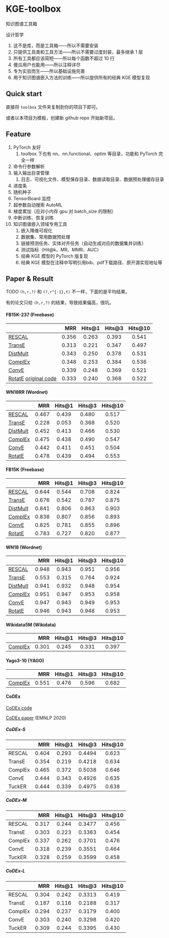 
# KGE-toolbox

知识图谱工具箱

设计哲学

1. 这不是库，而是工具箱——所以不需要安装
2. 只提供工具类和工具方法——所以不需要过度封装，最多继承 1 层
3. 所有工具都应该简短——所以每个函数不超过 10 行
4. 傻瓜用户也能用——所以注释详尽
5. 专为实验而生——所以基础设施完善
6. 用于知识图谱嵌入方法的训练——所以提供所有的经典 KGE 模型复现

## Quick start

直接将 `toolbox` 文件夹复制到你的项目下即可。

或者以本项目为模板，创建新 github repo 开始新项目。

## Feature

1. PyTorch 友好
    1. toolbox 下也有 nn、nn.functional、optim 等目录，功能和 PyTorch 完全一样
2. 命令行参数解析
3. 输入输出目录管理
    1. 日志、可视化文件、模型保存目录、数据读取目录、数据预处理缓存目录
4. 进度条
5. 随机种子
6. TensorBoard 监控
7. 超参数自动搜索 AutoML
8. 梯度累加（应对小内存 gpu 对 batch_size 的限制）
9. 中断训练、恢复训练
2. 知识图谱嵌入领域专用工具
    1. 嵌入降维可视化
    2. 数据集、常用数据预处理
    3. 链接预测任务、实体对齐任务（自动生成对应的数据集并训练）
    4. 测试指标（Hit@k、MR、MMR、AUC）
    5. 经典 KGE 模型的 PyTorch 版复现
    6. 经典 KGE 模型在注释中写明引用bib、pdf下载路径、原开源实现地址等

## Paper & Result

TODO `(h,r,?)` 和 `(?,r^{-1},t)` 不一样，下面的是平均结果。

有的论文只给 `(h,r,?)` 的结果，导致结果偏高，很坑。

#### FB15K-237 (Freebase)

|                                                                                                                                  |   MRR | Hits@1 | Hits@3 | Hits@10 |
| -------------------------------------------------------------------------------------------------------------------------------- | ----: | :----: | :----: | :-----: |
| [RESCAL](http://www.icml-2011.org/papers/438_icmlpaper.pdf)                                                                      | 0.356 | 0.263  | 0.393  |  0.541  |
| [TransE](https://papers.nips.cc/paper/5071-translating-embeddings-for-modeling-multi-relational-data)                            | 0.313 | 0.221  | 0.347  |  0.497  |
| [DistMult](https://www.microsoft.com/en-us/research/wp-content/uploads/2016/02/ICLR2015_updated.pdf)                             | 0.343 | 0.250  | 0.378  |  0.531  |
| [ComplEx](http://proceedings.mlr.press/v48/trouillon16.pdf)                                                                      | 0.348 | 0.253  | 0.384  |  0.536  |
| [ConvE](https://arxiv.org/abs/1707.01476)                                                                                        | 0.339 | 0.248  | 0.369  |  0.521  |
| [RotatE](https://openreview.net/pdf?id=HkgEQnRqYQ) [original code](https://github.com/DeepGraphLearning/KnowledgeGraphEmbedding) | 0.333 | 0.240  | 0.368  |  0.522  |

#### WN18RR (Wordnet)

|                                                                                                       |   MRR | Hits@1 | Hits@3 | Hits@10 |
| ----------------------------------------------------------------------------------------------------- | ----: | :----: | :----: | :-----: |
| [RESCAL](http://www.icml-2011.org/papers/438_icmlpaper.pdf)                                           | 0.467 | 0.439  | 0.480  |  0.517  |
| [TransE](https://papers.nips.cc/paper/5071-translating-embeddings-for-modeling-multi-relational-data) | 0.228 | 0.053  | 0.368  |  0.520  |
| [DistMult](https://www.microsoft.com/en-us/research/wp-content/uploads/2016/02/ICLR2015_updated.pdf)  | 0.452 | 0.413  | 0.466  |  0.530  |
| [ComplEx](http://proceedings.mlr.press/v48/trouillon16.pdf)                                           | 0.475 | 0.438  | 0.490  |  0.547  |
| [ConvE](https://arxiv.org/abs/1707.01476)                                                             | 0.442 | 0.411  | 0.451  |  0.504  |
| [RotatE](https://openreview.net/pdf?id=HkgEQnRqYQ)                                                    | 0.478 | 0.439  | 0.494  |  0.553  |

#### FB15K (Freebase)

|                                                                                                       |   MRR | Hits@1 | Hits@3 | Hits@10 |
| ----------------------------------------------------------------------------------------------------- | ----: | :----: | :----: | :-----: |
| [RESCAL](http://www.icml-2011.org/papers/438_icmlpaper.pdf)                                           | 0.644 | 0.544  | 0.708  |  0.824  |
| [TransE](https://papers.nips.cc/paper/5071-translating-embeddings-for-modeling-multi-relational-data) | 0.676 | 0.542  | 0.787  |  0.875  |
| [DistMult](https://www.microsoft.com/en-us/research/wp-content/uploads/2016/02/ICLR2015_updated.pdf)  | 0.841 | 0.806  | 0.863  |  0.903  |
| [ComplEx](http://proceedings.mlr.press/v48/trouillon16.pdf)                                           | 0.838 | 0.807  | 0.856  |  0.893  |
| [ConvE](https://arxiv.org/abs/1707.01476)                                                             | 0.825 | 0.781  | 0.855  |  0.896  |
| [RotatE](https://openreview.net/pdf?id=HkgEQnRqYQ)                                                    | 0.783 | 0.727  | 0.820  |  0.877  |

#### WN18 (Wordnet)

|                                                                                                       |   MRR | Hits@1 | Hits@3 | Hits@10 |
| ----------------------------------------------------------------------------------------------------- | ----: | :----: | :----: | :-----: |
| [RESCAL](http://www.icml-2011.org/papers/438_icmlpaper.pdf)                                           | 0.948 | 0.943  | 0.951  |  0.956  |
| [TransE](https://papers.nips.cc/paper/5071-translating-embeddings-for-modeling-multi-relational-data) | 0.553 | 0.315  | 0.764  |  0.924  |
| [DistMult](https://www.microsoft.com/en-us/research/wp-content/uploads/2016/02/ICLR2015_updated.pdf)  | 0.941 | 0.932  | 0.948  |  0.954  |
| [ComplEx](http://proceedings.mlr.press/v48/trouillon16.pdf)                                           | 0.951 | 0.947  | 0.953  |  0.958  |
| [ConvE](https://arxiv.org/abs/1707.01476)                                                             | 0.947 | 0.943  | 0.949  |  0.953  |
| [RotatE](https://openreview.net/pdf?id=HkgEQnRqYQ)                                                    | 0.946 | 0.943  | 0.948  |  0.953  |

#### Wikidata5M (Wikidata)

|                                                             |   MRR | Hits@1 | Hits@3 | Hits@10 |
| ----------------------------------------------------------- | ----: | :----: | :----: | :-----: |
| [ComplEx](http://proceedings.mlr.press/v48/trouillon16.pdf) | 0.301 | 0.245  | 0.331  |  0.397  |

#### Yago3-10 (YAGO)

|                                                             |   MRR | Hits@1 | Hits@3 | Hits@10 |
| ----------------------------------------------------------- | ----: | :----: | :----: | :-----: |
| [ComplEx](http://proceedings.mlr.press/v48/trouillon16.pdf) | 0.551 | 0.476  | 0.596  |  0.682  |

#### CoDEx

[CoDEx code](https://github.com/tsafavi/codex)

[CoDEx paper](https://arxiv.org/pdf/2009.07810.pdf) (EMNLP 2020)

##### CoDEx-S

|         |   MRR | Hits@1 | Hits@3 | Hits@10 |
| ------- | ----: | :----: | :----: | :-----: |
| RESCAL  | 0.404 | 0.293  | 0.4494 |  0.623  |
| TransE  | 0.354 | 0.219  | 0.4218 |  0.634  |
| ComplEx | 0.465 | 0.372  | 0.5038 |  0.646  |
| ConvE   | 0.444 | 0.343  | 0.4926 |  0.635  |
| TuckER  | 0.444 | 0.339  | 0.4975 |  0.638  |

##### CoDEx-M

|         |   MRR | Hits@1 | Hits@3 | Hits@10 |
| ------- | ----: | :----: | :----: | :-----: |
| RESCAL  | 0.317 | 0.244  | 0.3477 |  0.456  |
| TransE  | 0.303 | 0.223  | 0.3363 |  0.454  |
| ComplEx | 0.337 | 0.262  | 0.3701 |  0.476  |
| ConvE   | 0.318 | 0.239  | 0.3551 |  0.464  |
| TuckER  | 0.328 | 0.259  | 0.3599 |  0.458  |

##### CoDEx-L

|         |   MRR | Hits@1 | Hits@3 | Hits@10 |
| ------- | ----: | :----: | :----: | :-----: |
| RESCAL  | 0.304 | 0.242  | 0.3313 |  0.419  |
| TransE  | 0.187 | 0.116  | 0.2188 |  0.317  |
| ComplEx | 0.294 | 0.237  | 0.3179 |  0.400  |
| ConvE   | 0.303 | 0.240  | 0.3298 |  0.420  |
| TuckER  | 0.309 | 0.244  | 0.3395 |  0.430  |

